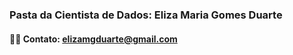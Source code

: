 ### Pasta da Cientista de Dados: Eliza Maria Gomes Duarte

#### 👨‍💻 Contato: **elizamgduarte@gmail.com**
